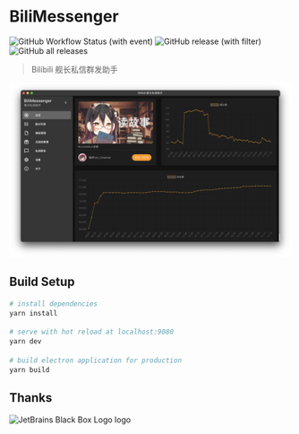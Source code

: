 # BiliMessenger
![GitHub Workflow Status (with event)](https://img.shields.io/github/actions/workflow/status/Xinrea/BiliMessengerElectron/release.yml)
![GitHub release (with filter)](https://img.shields.io/github/v/release/Xinrea/BiliMessengerElectron)
![GitHub all releases](https://img.shields.io/github/downloads/Xinrea/BiliMessengerElectron/total)

> Bilibili 舰长私信群发助手

![img](screenshot.png)

## Build Setup

``` bash
# install dependencies
yarn install

# serve with hot reload at localhost:9080
yarn dev

# build electron application for production
yarn build
```

## Thanks

![JetBrains Black Box Logo logo](https://resources.jetbrains.com/storage/products/company/brand/logos/jb_square.png)
